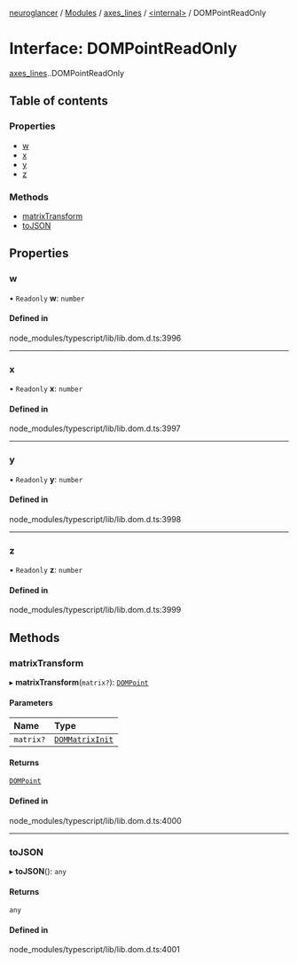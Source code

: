 [neuroglancer](../README.md) / [Modules](../modules.md) / [axes\_lines](../modules/axes_lines.md) / [<internal\>](../modules/axes_lines._internal_.md) / DOMPointReadOnly

# Interface: DOMPointReadOnly

[axes_lines](../modules/axes_lines.md).[<internal>](../modules/axes_lines._internal_.md).DOMPointReadOnly

## Table of contents

### Properties

- [w](axes_lines._internal_.DOMPointReadOnly.md#w)
- [x](axes_lines._internal_.DOMPointReadOnly.md#x)
- [y](axes_lines._internal_.DOMPointReadOnly.md#y)
- [z](axes_lines._internal_.DOMPointReadOnly.md#z)

### Methods

- [matrixTransform](axes_lines._internal_.DOMPointReadOnly.md#matrixtransform)
- [toJSON](axes_lines._internal_.DOMPointReadOnly.md#tojson)

## Properties

### w

• `Readonly` **w**: `number`

#### Defined in

node_modules/typescript/lib/lib.dom.d.ts:3996

___

### x

• `Readonly` **x**: `number`

#### Defined in

node_modules/typescript/lib/lib.dom.d.ts:3997

___

### y

• `Readonly` **y**: `number`

#### Defined in

node_modules/typescript/lib/lib.dom.d.ts:3998

___

### z

• `Readonly` **z**: `number`

#### Defined in

node_modules/typescript/lib/lib.dom.d.ts:3999

## Methods

### matrixTransform

▸ **matrixTransform**(`matrix?`): [`DOMPoint`](../modules/axes_lines._internal_.md#dompoint)

#### Parameters

| Name | Type |
| :------ | :------ |
| `matrix?` | [`DOMMatrixInit`](axes_lines._internal_.DOMMatrixInit.md) |

#### Returns

[`DOMPoint`](../modules/axes_lines._internal_.md#dompoint)

#### Defined in

node_modules/typescript/lib/lib.dom.d.ts:4000

___

### toJSON

▸ **toJSON**(): `any`

#### Returns

`any`

#### Defined in

node_modules/typescript/lib/lib.dom.d.ts:4001
